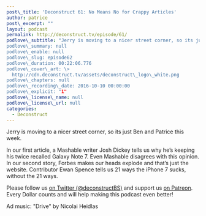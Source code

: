 ```yaml
---
post\_title: 'Deconstruct 61: No Means No for Crappy Articles'
author: patrice
post\_excerpt: ""
layout: podcast
permalink: http://deconstruct.tv/episode/61/
podlove\_subtitle: "Jerry is moving to a nicer street corner, so its just Ben and Patrice this week. And boy do they have a lineup for you…. One idiot wants to keep his Galaxy Note 7 while another doesn’t even get the listicle format right.“
podlove\_summary: null
podlove\_enable: null
podlove\_slug: episode62
podlove\_duration: 00:22:06.776
podlove\_cover\_art: \>
  http://cdn.deconstruct.tv/assets/deconstruct\_logo\_white.png
podlove\_chapters: null
podlove\_recording\_date: 2016-10-10 00:00:00
podlove\_explicit: "1"
podlove\_license\_name: null
podlove\_license\_url: null
categories:
  - Deconstruct
---
```

<p>Jerry is moving to a nicer street corner, so its just Ben and Patrice this week.</p>
<p>In our first article, a Mashable writer Josh Dickey tells us why he’s keeping his twice recalled Galaxy Note 7.  Even Mashable disagrees with this opinion.  In our second story, Forbes makes our heads explode and that’s just the website.  Contributor Ewan Spence tells us 21 ways the iPhone 7 sucks, without the 21 ways.</p>
<p>
Please follow us <a href="http://twitter.com/deconstructBS">on Twitter (@deconstructBS)</a> and support us <a href="http://patreon.com/deconstruct">on Patreon</a>. Every Dollar counts and will help making this podcast even better!
</p>
<p>Ad music: "Drive" by Nicolai Heidlas</p>